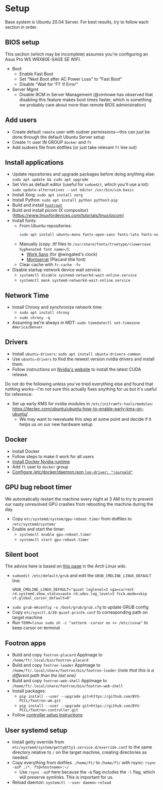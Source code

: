 # Setup

Base system is Ubuntu 20.04 Server. For best results, try to follow each section in order.

## BIOS setup

This section (which may be incomplete) assumes you're configuring an Asus Pro WS WRX80E-SAGE SE WIFI.

- Boot
  - Enable Fast Boot
  - Set "Next Boot after AC Power Loss" to "Fast Boot"
  - Disable "Wait for 'F1' If Error"
- Server Mgmt
  - Disable BCM in Server Management (@vinhowe has observed that disabling this feature makes boot times faster, which is something we probably care about more than remote BIOS administration)

## Add users

- Create default `remote` user with sudoer permissions—this can just be done through the default Ubuntu Server setup
- Create `ft` user IN GROUP `docker` and `ft`
- Add sudoers file from dotfiles (or just take relevant `ft` line out)

## Install applications

- Update repositories and upgrade packages before doing anything else: `sudo apt update && sudo apt upgrade`
- Set Vim as default editor (useful for `sudoedit`, which you'll use a lot): `sudo update-alternatives --set editor /usr/bin/vim.basic`
- Install Xorg: `sudo apt install xorg`
- Install Python: `sudo apt install python python3-pip`
- Build and install [`hsetroot`](https://github.com/himdel/hsetroot)
- Build and install picom (X compositor) (https://www.linuxfordevices.com/tutorials/linux/picom)
- Install fonts:
  - From Ubuntu repositories:
    ```sh
    sudo apt install ubuntu-mono fonts-open-sans fonts-lato fonts-noto-cjk fonts-ubuntu ttf-dejavu-core ttf-liberation fonts-noto-color-emoji
    ```
  - Manually (copy .ttf files to `/usr/share/fonts/truetype/<lowercase hyphenated font name>/`):
    - [Work Sans](https://fonts.google.com/specimen/Work+Sans) (for @wingated's clock)
    - [Montserrat](https://fonts.google.com/specimen/Montserrat) (Placard title font)
  - Clear cache with `fc-cache -fv`
- Disable startup network device wait service:
  - `systemctl disable systemd-networkd-wait-online.service`
  - `systemctl mask systemd-networkd-wait-online.service`


## Network Time

- Install Chrony and synchronize network time:
  - `sudo apt install chrony`
  - `sudo chrony -q`
- Assuming we're always in MDT: `sudo timedatectl set-timezone America/Denver`

## Drivers

- Install `ubuntu-drivers`: `sudo apt install ubuntu-drivers-common`
- Use `ubuntu-drivers` to find the newest version nvidia drivers and install them.
- Follow instructions on [Nvidia's website](https://developer.nvidia.com/cuda-downloads?target_os=Linux&target_arch=x86_64&Distribution=Ubuntu&target_version=20.04&target_type=deb_local)
  to install the latest CUDA release.

Do _not_ do the following unless you've tried everything else and found that nothing works--I'm not sure this actually fixes anything for us but it's useful for reference:

- Set up early KMS for nvidia modules in `/etc/initramfs-tools/modules`: https://itectec.com/ubuntu/ubuntu-how-to-enable-early-kms-on-ubuntu/
  - We may want to reevaluate this step at some point and decide if it helps us on our new hardware setup

## Docker

- Install Docker
- Follow steps to make it work for all users
- [Install Docker Nvidia runtime](https://docs.nvidia.com/datacenter/cloud-native/container-toolkit/install-guide.html)
- Add `ft` user to `docker` group
- [Configure /etc/docker/daemon.json `log-driver: "journald"`](https://docs.docker.com/config/containers/logging/configure/)

## GPU bug reboot timer

We automatically restart the machine every night at 3 AM to try to prevent our nasty
unresolved GPU crashes from rebooting the machine during the day.

- Copy `etc/systemd/system/gpu-reboot.timer` from dotfiles to `/etc/systemd/system/`
- Enable and start the timer:
  - `systemctl enable gpu-reboot.timer`
  - `systemctl start gpu-reboot.timer`

## Silent boot

The advice here is based on [this page](https://wiki.archlinux.org/title/Silent_boot) in the Arch Linux wiki.

- `sudoedit /etc/default/grub` and edit the `GRUB_CMDLINE_LINUX_DEFAULT` line:
  ```
  GRUB_CMDLINE_LINUX_DEFAULT="quiet loglevel=3 vga=current rd.systemd.show_status=auto rd.udev.log_level=3 fsck.mode=skip vt.global_cursor_default=0"
  ```
- `sudo grub-mkconfig -o /boot/grub/grub.cfg` to update GRUB config
- Copy `etc/sysctl.d/20-quiet-printk.conf` to corresponding path on target machine
- Run `TERM=linux sudo sh -c "setterm -cursor on >> /etc/issue"` to keep cursor on terminal

## Footron apps

- Build and copy `footron-placard` AppImage to `/home/ft/.local/bin/footron-placard`
- Build and copy `footron-loader` AppImage to `/home/ft/.local/share/footron/bin/footron-loader` _(note that this is a different path than the last one)_
- Build and copy `footron-web-shell` AppImage to `/home/ft/.local/share/footron/bin/footron-web-shell`
- Install packages:
  - `pip install --user --upgrade git+https://github.com/BYU-PCCL/footron-wm.git`
  - `pip install --user --upgrade git+https://github.com/BYU-PCCL/footron-controller.git`
- Follow [controller setup instructions](https://github.com/BYU-PCCL/footron-controller/blob/main/README.md)

## User systemd setup

- Install getty override from `etc/systemd/system/getty@tty1.service.d/override.conf` to the same directory relative to `/` on the target machine, creating directories as needed.
- Copy everything from dotfiles `./home/ft/` to `/home/ft/` with rsync: `rsync -azP ./*. ft@<hostname>:~/`
  - Use `rsync -azP` here because the -a flag includes the `-l` flag, which will preserve symlinks. This is important for us.
- Reload daemon: `systemctl --user daemon-reload`
